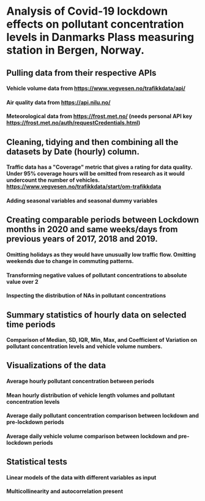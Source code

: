 # Analysis of Covid-19 lockdown effects on pollutant concentration levels in Danmarks Plass measuring station in Bergen, Norway.

## Pulling data from their respective APIs
#### Vehicle volume data from https://www.vegvesen.no/trafikkdata/api/
#### Air quality data from https://api.nilu.no/
#### Meteorological data from https://frost.met.no/ (needs personal API key https://frost.met.no/auth/requestCredentials.html)

## Cleaning, tidying and then combining all the datasets by Date (hourly) column. 
#### Traffic data has a "Coverage" metric that gives a rating for data quality. Under 95% coverage hours will be omitted from research as it would undercount the number of vehicles. https://www.vegvesen.no/trafikkdata/start/om-trafikkdata
#### Adding seasonal variables and seasonal dummy variables 

## Creating comparable periods between Lockdown months in 2020 and same weeks/days from previous years of 2017, 2018 and 2019.
#### Omitting holidays as they would have unusually low traffic flow. Omitting weekends due to change in commuting patterns. 
#### Transforming negative values of pollutant concentrations to absolute value over 2
#### Inspecting the distribution of NAs in pollutant concentrations

## Summary statistics of hourly data on selected time periods
#### Comparison of Median, SD, IQR, Min, Max, and Coefficient of Variation on pollutant concentration levels and vehicle volume numbers. 

## Visualizations of the data
#### Average hourly pollutant concentration between periods
#### Mean hourly distribution of vehicle length volumes and pollutant concentration levels
#### Average daily pollutant concentration comparison between lockdown and pre-lockdown periods
#### Average daily vehicle volume comparison between lockdown and pre-lockdown periods

## Statistical tests
#### Linear models of the data with different variables as input
#### Multicollinearity and autocorrelation present

